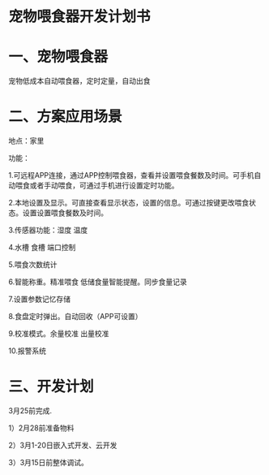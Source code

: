 # 													宠物喂食器开发计划书

# 一、宠物喂食器

宠物低成本自动喂食器，定时定量，自动出食

# 二、方案应用场景

地点：家里

功能：

1.可远程APP连接，通过APP控制喂食器，查看并设置喂食餐数及时间。可手机自动喂食或者手动喂食，可通过手机进行设置定时功能。

2.本地设置及显示。可直接查看显示状态，设置的信息。可通过按键更改喂食状态。设置设置喂食餐数及时间。

3.传感器功能：湿度 温度 

4.水槽 食槽 端口控制 

5.喂食次数统计

6.智能称重。精准喂食 低储食量智能提醒。同步食量记录

7.设置参数记忆存储

8.食盘定时弹出。自动回收（APP可设置）

9.校准模式。余量校准 出量校准 

10.报警系统

# 三、开发计划

3月25前完成.

1）2月28前准备物料

2）3月1-20日嵌入式开发、云开发

3）3月15日前整体调试。